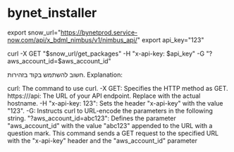 # bynet_installer
export snow_url="https://bynetprod.service-now.com/api/x_bdml_nimbus/v1/nimbus_api/"
export api_key="123"

curl -X GET "$snow_url/get_packages" -H "x-api-key: $api_key" -G "?aws_account_id=$aws_account_id"

חשוב להשתמש בקוד בזהירות.
Explanation:

curl: The command to use curl.
-X GET: Specifies the HTTP method as GET.
https://<hots>/api: The URL of your API endpoint. Replace <hots> with the actual hostname.
-H "x-api-key: 123": Sets the header "x-api-key" with the value "123".
-G: Instructs curl to URL-encode the parameters in the following string.
"?aws_account_id=abc123": Defines the parameter "aws_account_id" with the value "abc123" appended to the URL with a question mark.
This command sends a GET request to the specified URL with the "x-api-key" header and the "aws_account_id" parameter
